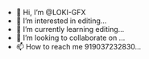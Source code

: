 - 👋 Hi, I’m @LOKI-GFX
- 👀 I’m interested in editing...
- 🌱 I’m currently learning editing...
- 💞️ I’m looking to collaborate on ...
- 📫 How to reach me 919037232830...

<!---
LOKI-GFX/LOKI-GFX is a ✨ special ✨ repository because its `README.md` (this file) appears on your GitHub profile.
You can click the Preview link to take a look at your changes.
--->
